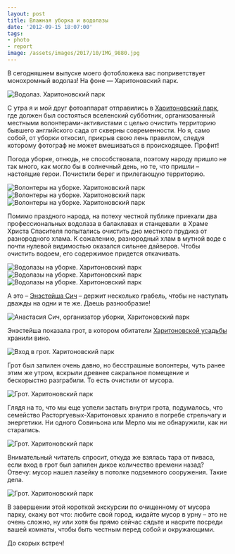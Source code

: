 ```yaml
---
layout: post
title: Влажная уборка и водолазы
date: '2012-09-15 18:07:00'
tags:
- photo
- report
image: /assets/images/2017/10/IMG_9880.jpg
---
```


В сегодняшнем выпуске моего фотобложека вас поприветствует монохромный водолаз! На фоне — Харитоновский парк.

![Водолаз. Харитоновский парк](/assets/images/2017/10/IMG_9880.jpg)

С утра я и мой друг фотоаппарат отправились в [Харитоновский парк](http://ru.wikipedia.org/wiki/%D0%A5%D0%B0%D1%80%D0%B8%D1%82%D0%BE%D0%BD%D0%BE%D0%B2%D1%81%D0%BA%D0%B8%D0%B9_%D1%81%D0%B0%D0%B4), где должен был состояться вселенский субботник, организованный местными волонтерами-активистами с целью очистить территорию бывшего английского сада от скверны современности. Но я, само собой, от уборки откосил, прикрыв свою лень правилом, следуя которому фотограф не может вмешиваться в происходящее. Профит!

Погода уборке, отнюдь, не способствовала, поэтому народу пришло не так много, как могло бы в солнечный день, но те, что пришли – настоящие герои. Почистили берег и прилегающую территорию.

![Волонтеры на уборке. Харитоновский парк](/assets/images/2017/10/IMG_9847.jpg)
![Волонтеры на уборке. Харитоновский парк](/assets/images/2017/10/IMG_9893.jpg)
![Волонтеры на уборке. Харитоновский парк](/assets/images/2017/10/IMG_9904.jpg)

Помимо праздного народа, на потеху честной публике приехали два профессиональных водолаза в балаклавах и станцевали &nbsp;в Храме Христа Спасителя попытались очистить дно местного прудика от разнородного хлама. К сожалению, разнородный хлам в мутной воде с почти нулевой видимостью оказался сильнее дайверов. Чтобы очистить водоем, его содержимое придется откачивать.

![Водолазы на уборке. Харитоновский парк](/assets/images/2017/10/IMG_9873.jpg)
![Водолазы на уборке. Харитоновский парк](/assets/images/2017/10/IMG_9878.jpg)
![Водолазы на уборке. Харитоновский парк](/assets/images/2017/10/IMG_9902.jpg)

А это – [Энэстейша Сич](http://www.facebook.com/sichanastasia) – держит несколько грабель, чтобы не наступать дважды на одни и те же. Даешь разнообразие!

![Анастасия Сич, организатор уборки, Харитоновский парк](/assets/images/2017/10/IMG_9911.jpg)

Энэстейша показала грот, в котором обитатели [Харитоновской усадьбы](http://ru.wikipedia.org/wiki/%D0%A3%D1%81%D0%B0%D0%B4%D1%8C%D0%B1%D0%B0_%D0%A0%D0%B0%D1%81%D1%82%D0%BE%D1%80%D0%B3%D1%83%D0%B5%D0%B2%D1%8B%D1%85_%E2%80%94_%D0%A5%D0%B0%D1%80%D0%B8%D1%82%D0%BE%D0%BD%D0%BE%D0%B2%D1%8B%D1%85) хранили вино.

![Вход в грот. Харитоновский парк](/assets/images/2017/10/IMG_9913.jpg)

Грот был запилен очень давно, но бесстрашные волонтеры, чуть ранее этим же утром, вскрыли древнее сакральное помещение и бескорыстно разграбили. То есть очистили от мусора.

![Грот. Харитоновский парк](/assets/images/2017/10/IMG_9925.jpg)

Глядя на то, что мы еще успели застать внутри грота, подумалось, что семейство Расторгуевых-Харитоновых хранило в погребе стрельчагу и энергетики. Ни одного Совиньона или Мерло мы не обнаружили, как ни старались.

![Грот. Харитоновский парк](/assets/images/2017/10/IMG_9929.jpg)

Внимательный читатель спросит, откуда же взялась тара от пиваса, если вход в грот был запилен дикое количество времени назад? Отвечу: мусор нашел лазейку в потолке подземного сооружения. Такие дела.

![Грот. Харитоновский парк](/assets/images/2017/10/IMG_9931.jpg)

В завершении этой короткой экскурсии по очищенному от мусора парку, скажу вот что: любите свой город, кидайте мусор в урну – это не очень сложно, ну или хотя бы прямо сейчас сядьте и насрите посреди вашей комнаты, чтобы быть честным перед собой и окружающими.

До скорых встреч!